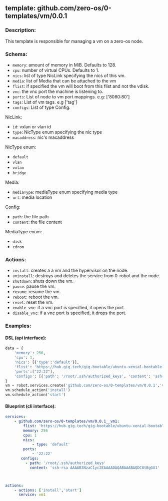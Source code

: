 ## template: github.com/zero-os/0-templates/vm/0.0.1

### Description:
This template is responsible for managing a vm on a zero-os node.

### Schema:

- `memory`: amount of memory in MiB. Defaults to 128.
- `cpu`: number of virtual CPUs. Defaults to 1.
- `nics`: list of type NicLink specifying the nics of this vm.
- `media`: list of Media that can be attached to the vm 
- `flist`: if specified the vm will boot from this flist and not the vdisk.
- `vnc`: the vnc port the machine is listening to.
- `ports`: List of node to vm port mappings. e.g: ['8080:80']
- `tags`: List of vm tags. e.g ['tag']
- `configs`: List of type Config.

NicLink:
- `id`: vxlan or vlan id
- `type`: NicType enum specifying the nic type
- `macaddress`: nic's macaddress

NicType enum: 
- `default` 
- `vlan`
- `vxlan`
- `bridge`

Media:
- `mediaType`: mediaType enum specifying media type
- `url`: media location

Config:
- `path`: the file path 
- `content`: the file content

MediaType enum: 
- `disk` 
- `cdrom`

### Actions:
- `install`: creates a a vm and the hypervisor on the node.
- `uninstall`: destroys and deletes the service from 0-robot and the node.
- `shutdown`: shuts down the vm.
- `pause`: pause the vm.
- `resume`: resume the vm.
- `reboot`: reboot the vm.
- `reset`: reset the vm.
- `enable_vnc`: if a vnc port is specified, it opens the port.
- `disable_vnc`: if a vnc port is specified, it drops the port.

### Examples:
#### DSL (api interface):
```python
data = {
    'memory': 256,
    'cpu': 1,
    'nics': [{'type':'default'}],
    'flist': 'https://hub.gig.tech/gig-bootable/ubuntu-xenial-bootable-sshd.flist',
    'ports':["22:22"],
    'configs': [{'path': '/root/.ssh/authorized_keys', 'content': 'ssh-rsa AAAAB3NzaC1yc2EAAAADAQABAAABAQDC8tBgGU1'}]
}
vm = robot.services.create('github.com/zero-os/0-templates/vm/0.0.1','vm1', data)
vm.schedule_action('install')
vm.schedule_action('start')
```

#### Blueprint (cli interface):
```yaml
services:
    - github.com/zero-os/0-templates/vm/0.0.1__vm1:
        flist: 'https://hub.gig.tech/gig-bootable/ubuntu-xenial-bootable-sshd.flist',
        memory: 256
        cpu: 1
        nics: 
            - type: 'default'
        ports:
            - '22:22'
       configs:
         - path: '/root/.ssh/authorized_keys'
           content: 'ssh-rsa AAAAB3NzaC1yc2EAAAADAQABAAABAQDC8tBgGU1'



actions:
    - actions: ['install','start']
      service: vm1
```
